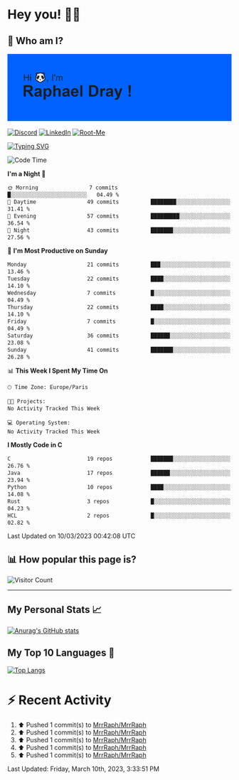 # **Hey you! 👋🏼**

## **🔎 Who am I?**

<img src="https://github.com/MrrRaph/MrrRaph/blob/master/header.png?raw=true">

[![Discord](https://img.shields.io/badge/Discord-7289DA?style=for-the-badge&logo=discord&logoColor=white
)](https://discordapp.com/users/MrRaph#4214/)
[![LinkedIn](https://img.shields.io/badge/LinkedIn-0077B5?style=for-the-badge&logo=linkedin&logoColor=white)](https://www.linkedin.com/in/raphaeldray/)
[![Root-Me](https://img.shields.io/badge/dynamic/json?color=yellowgreen&label=Root-me%20Score&query=score&style=for-the-badge&url=https://raw.githubusercontent.com/MrrRaph/MrrRaph/master/root-me-stats.json&logoColor=white)](https://www.root-me.org/PandHacker)


[![Typing SVG](https://readme-typing-svg.herokuapp.com?font=glory&size=23&multiline=true&height=65&lines=CyberSecurity+Engineer+%F0%9F%92%BB;Freelance+Fullstack+Developer)](https://git.io/typing-svg)

<!--START_SECTION:waka-->
![Code Time](http://img.shields.io/badge/Code%20Time-0%20secs-blue)

**I'm a Night 🦉** 

```text
🌞 Morning                7 commits           █░░░░░░░░░░░░░░░░░░░░░░░░   04.49 % 
🌆 Daytime                49 commits          ████████░░░░░░░░░░░░░░░░░   31.41 % 
🌃 Evening                57 commits          █████████░░░░░░░░░░░░░░░░   36.54 % 
🌙 Night                  43 commits          ███████░░░░░░░░░░░░░░░░░░   27.56 % 
```
📅 **I'm Most Productive on Sunday** 

```text
Monday                   21 commits          ███░░░░░░░░░░░░░░░░░░░░░░   13.46 % 
Tuesday                  22 commits          ████░░░░░░░░░░░░░░░░░░░░░   14.10 % 
Wednesday                7 commits           █░░░░░░░░░░░░░░░░░░░░░░░░   04.49 % 
Thursday                 22 commits          ████░░░░░░░░░░░░░░░░░░░░░   14.10 % 
Friday                   7 commits           █░░░░░░░░░░░░░░░░░░░░░░░░   04.49 % 
Saturday                 36 commits          ██████░░░░░░░░░░░░░░░░░░░   23.08 % 
Sunday                   41 commits          ███████░░░░░░░░░░░░░░░░░░   26.28 % 
```


📊 **This Week I Spent My Time On** 

```text
🕑︎ Time Zone: Europe/Paris

🐱‍💻 Projects: 
No Activity Tracked This Week

💻 Operating System: 
No Activity Tracked This Week
```

**I Mostly Code in C** 

```text
C                        19 repos            ███████░░░░░░░░░░░░░░░░░░   26.76 % 
Java                     17 repos            ██████░░░░░░░░░░░░░░░░░░░   23.94 % 
Python                   10 repos            ████░░░░░░░░░░░░░░░░░░░░░   14.08 % 
Rust                     3 repos             █░░░░░░░░░░░░░░░░░░░░░░░░   04.23 % 
HCL                      2 repos             █░░░░░░░░░░░░░░░░░░░░░░░░   02.82 % 
```




 Last Updated on 10/03/2023 00:42:08 UTC
<!--END_SECTION:waka-->

## **📊 How popular this page is?**

![Visitor Count](https://profile-counter.glitch.me/MrrRaph/count.svg)

---

## **My Personal Stats 📈**

[![Anurag's GitHub stats](https://github-readme-stats.vercel.app/api?username=mrrraph&count_private=true&show_icons=true&title_color=fff&text_color=fff&bg_color=30,36d1dc,904e95)](https://github.com/anuraghazra/github-readme-stats)

## **My Top 10 Languages 📣**

[![Top Langs](https://github-readme-stats.vercel.app/api/top-langs/?username=mrrraph&langs_count=10&layout=compact&hide=html,css&hide_title=true)](https://github.com/anuraghazra/github-readme-stats)


# **⚡ Recent Activity**

<!--RECENT_ACTIVITY:start-->
1. ⬆️ Pushed 1 commit(s) to [MrrRaph/MrrRaph](https://github.com/MrrRaph/MrrRaph)<br>
2. ⬆️ Pushed 1 commit(s) to [MrrRaph/MrrRaph](https://github.com/MrrRaph/MrrRaph)<br>
3. ⬆️ Pushed 1 commit(s) to [MrrRaph/MrrRaph](https://github.com/MrrRaph/MrrRaph)<br>
4. ⬆️ Pushed 1 commit(s) to [MrrRaph/MrrRaph](https://github.com/MrrRaph/MrrRaph)<br>
5. ⬆️ Pushed 1 commit(s) to [MrrRaph/MrrRaph](https://github.com/MrrRaph/MrrRaph)<br>
<!--RECENT_ACTIVITY:end-->
<!--RECENT_ACTIVITY:last_update-->
Last Updated: Friday, March 10th, 2023, 3:33:51 PM
<!--RECENT_ACTIVITY:last_update_end-->
